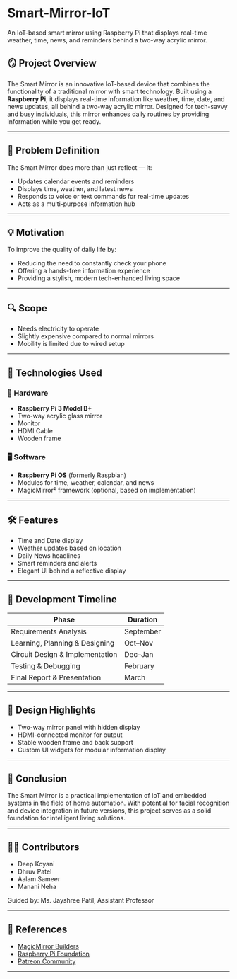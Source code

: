 # Smart-Mirror-IoT
An IoT-based smart mirror using Raspberry Pi that displays real-time weather, time, news, and reminders behind a two-way acrylic mirror.

## 🪞 Project Overview

The Smart Mirror is an innovative IoT-based device that combines the functionality of a traditional mirror with smart technology. Built using a **Raspberry Pi**, it displays real-time information like weather, time, date, and news updates, all behind a two-way acrylic mirror. Designed for tech-savvy and busy individuals, this mirror enhances daily routines by providing information while you get ready.

---

## 🎯 Problem Definition

The Smart Mirror does more than just reflect — it:
- Updates calendar events and reminders
- Displays time, weather, and latest news
- Responds to voice or text commands for real-time updates
- Acts as a multi-purpose information hub

---

## 💡 Motivation

To improve the quality of daily life by:
- Reducing the need to constantly check your phone
- Offering a hands-free information experience
- Providing a stylish, modern tech-enhanced living space

---

## 🔍 Scope

- Needs electricity to operate
- Slightly expensive compared to normal mirrors
- Mobility is limited due to wired setup

---

## 🧰 Technologies Used

### 🔌 Hardware
- **Raspberry Pi 3 Model B+**
- Two-way acrylic glass mirror
- Monitor
- HDMI Cable
- Wooden frame

### 🖥️ Software
- **Raspberry Pi OS** (formerly Raspbian)
- Modules for time, weather, calendar, and news
- MagicMirror² framework (optional, based on implementation)

---

## 🛠️ Features

- Time and Date display  
- Weather updates based on location  
- Daily News headlines  
- Smart reminders and alerts  
- Elegant UI behind a reflective display

---

## 📆 Development Timeline

| Phase                           | Duration          |
|--------------------------------|-------------------|
| Requirements Analysis          | September         |
| Learning, Planning & Designing| Oct–Nov           |
| Circuit Design & Implementation| Dec–Jan           |
| Testing & Debugging            | February          |
| Final Report & Presentation    | March             |

---

## 📐 Design Highlights

- Two-way mirror panel with hidden display
- HDMI-connected monitor for output
- Stable wooden frame and back support
- Custom UI widgets for modular information display

---

## 📄 Conclusion

The Smart Mirror is a practical implementation of IoT and embedded systems in the field of home automation. With potential for facial recognition and device integration in future versions, this project serves as a solid foundation for intelligent living solutions.

---

## 👨‍💻 Contributors

- Deep Koyani  
- Dhruv Patel  
- Aalam Sameer  
- Manani Neha  

Guided by: Ms. Jayshree Patil, Assistant Professor

---

## 🔗 References

- [MagicMirror Builders](https://magicmirror.builders)  
- [Raspberry Pi Foundation](https://www.raspberrypi.org)  
- [Patreon Community](https://www.patreon.com)

---
